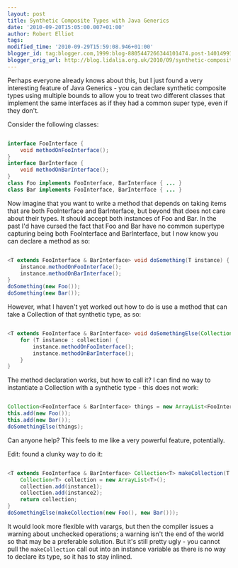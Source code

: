 ```yaml
---
layout: post
title: Synthetic Composite Types with Java Generics
date: '2010-09-20T15:05:00.007+01:00'
author: Robert Elliot
tags:
modified_time: '2010-09-29T15:59:08.946+01:00'
blogger_id: tag:blogger.com,1999:blog-8805447266344101474.post-1401499193318811911
blogger_orig_url: http://blog.lidalia.org.uk/2010/09/synthetic-composite-types-with-java.html
---
```


Perhaps everyone already knows about this, but I just found a very interesting
feature of Java Generics - you can declare synthetic composite types using
multiple bounds to allow you to treat two different classes that implement the
same interfaces as if they had a common super type, even if they don't.

Consider the following classes:

```java

interface FooInterface {
    void methodOnFooInterface();
}
interface BarInterface {
    void methodOnBarInterface();
}
class Foo implements FooInterface, BarInterface { ... }
class Bar implements FooInterface, BarInterface { ... }

```

Now imagine that you want to write a method that depends on taking items that
are both FooInterface and BarInterface, but beyond that does not care about
their types. It should accept both instances of Foo and Bar. In the past I'd
have cursed the fact that Foo and Bar have no common supertype capturing being
both FooInterface and BarInterface, but I now know you can declare a method as
so:

```java

<T extends FooInterface & BarInterface> void doSomething(T instance) {
    instance.methodOnFooInterface();
    instance.methodOnBarInterface();
}
doSomething(new Foo());
doSomething(new Bar());

```

However, what I haven't yet worked out how to do is use a method that can take a
Collection of that synthetic type, as so:

```java

<T extends FooInterface & BarInterface> void doSomethingElse(Collection<T> collection) {
    for (T instance : collection) {
        instance.methodOnFooInterface();
        instance.methodOnBarInterface();
    }
}

```

The method declaration works, but how to call it? I can find no way to
instantiate a Collection with a synthetic type - this does not work:

```java

Collection<FooInterface & BarInterface> things = new ArrayList<FooInterface & BarInterface>); // DOES NOT COMPILE
this.add(new Foo());
this.add(new Bar());
doSomethingElse(things);

```

Can anyone help? This feels to me like a very powerful feature, potentially.

Edit: found a clunky way to do it:

```java

<T extends FooInterface & BarInterface> Collection<T> makeCollection(T instance1, T instance2) {
    Collection<T> collection = new ArrayList<T>();
    collection.add(instance1);
    collection.add(instance2);
    return collection;
}
doSomethingElse(makeCollection(new Foo(), new Bar()));

```

It would look more flexible with varargs, but then the compiler issues a warning
about unchecked operations; a warning isn't the end of the world so that may be
a preferable solution. But it's still pretty ugly - you cannot pull the
`makeCollection` call out into an instance variable as there is no way to
declare its type, so it has to stay inlined.

